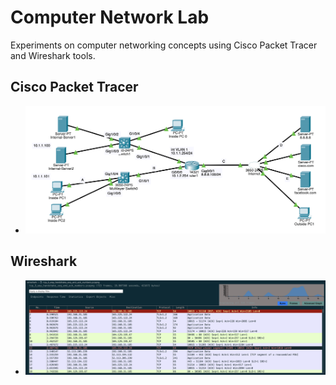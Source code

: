 # Computer Network Lab

Experiments on computer networking concepts using Cisco Packet Tracer and Wireshark tools.

## Cisco Packet Tracer

- ![cisco_packet_tracer](media/cisco_packet_tracer.png)

## Wireshark

- ![wireshark](media/wireshark.png)

